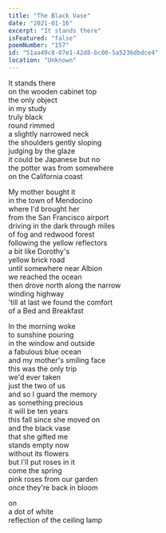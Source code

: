 ```yaml
---
title: "The Black Vase"
date: "2021-01-16"
excerpt: "It stands there"
isFeatured: "false"
poemNumber: "157"
id: "51aa49c8-07e1-42d8-bc00-5a5236dbdce4"
location: "Unknown"
---
```


It stands there  
on the wooden cabinet top  
the only object  
in my study  
truly black  
round rimmed  
a slightly narrowed neck  
the shoulders gently sloping  
judging by the glaze  
it could be Japanese but no  
the potter was from somewhere  
on the California coast

My mother bought it  
in the town of Mendocino  
where I'd brought her  
from the San Francisco airport  
driving in the dark through miles  
of fog and redwood forest  
following the yellow reflectors  
a bit like Dorothy's  
yellow brick road  
until somewhere near Albion  
we reached the ocean  
then drove north along the narrow  
winding highway  
'till at last we found the comfort  
of a Bed and Breakfast

In the morning woke  
to sunshine pouring  
in the window and outside  
a fabulous blue ocean  
and my mother's smiling face  
this was the only trip  
we'd ever taken  
just the two of us  
and so I guard the memory  
as something precious  
it will be ten years  
this fall since she moved on  
and the black vase  
that she gifted me  
stands empty now  
without its flowers  
but I'll put roses in it  
come the spring  
pink roses from our garden  
once they're back in bloom

on  
a dot of white  
reflection of the ceiling lamp
